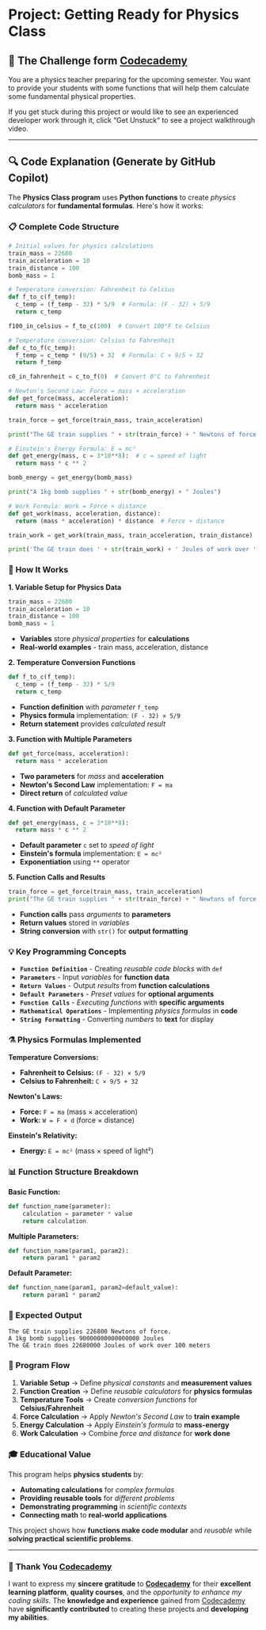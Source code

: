 # Project: Getting Ready for Physics Class

## 🎯 The Challenge form [Codecademy](http://www.codecademy.com/)

You are a physics teacher preparing for the upcoming semester. You want to provide your students with some functions that will help them calculate some fundamental physical properties.

If you get stuck during this project or would like to see an experienced developer work through it, click “Get Unstuck“ to see a project walkthrough video.

---

## 🔍 **Code Explanation (Generate by GitHub Copilot)**

The **Physics Class program** uses **Python functions** to create *physics calculators* for **fundamental formulas**. Here's how it works:

### **📋 Complete Code Structure**

```python
# Initial values for physics calculations
train_mass = 22680
train_acceleration = 10
train_distance = 100
bomb_mass = 1

# Temperature conversion: Fahrenheit to Celsius
def f_to_c(f_temp):
  c_temp = (f_temp - 32) * 5/9  # Formula: (F - 32) × 5/9
  return c_temp

f100_in_celsius = f_to_c(100)  # Convert 100°F to Celsius

# Temperature conversion: Celsius to Fahrenheit
def c_to_f(c_temp):
  f_temp = c_temp * (9/5) + 32  # Formula: C × 9/5 + 32
  return f_temp

c0_in_fahrenheit = c_to_f(0)  # Convert 0°C to Fahrenheit

# Newton's Second Law: Force = mass × acceleration
def get_force(mass, acceleration):
  return mass * acceleration

train_force = get_force(train_mass, train_acceleration)

print("The GE train supplies " + str(train_force) + " Newtons of force.")

# Einstein's Energy Formula: E = mc²
def get_energy(mass, c = 3*10**8):  # c = speed of light
  return mass * c ** 2

bomb_energy = get_energy(bomb_mass)

print("A 1kg bomb supplies " + str(bomb_energy) + " Joules")

# Work Formula: Work = Force × distance
def get_work(mass, acceleration, distance):
  return (mass * acceleration) * distance  # Force × distance

train_work = get_work(train_mass, train_acceleration, train_distance)

print('The GE train does ' + str(train_work) + ' Joules of work over ' + str(train_distance) + ' meters')
```

### **🎯 How It Works**

**1. Variable Setup for Physics Data**
```python
train_mass = 22680
train_acceleration = 10
train_distance = 100
bomb_mass = 1
```
- **Variables** store *physical properties* for **calculations**
- **Real-world examples** - train mass, acceleration, distance

**2. Temperature Conversion Functions**
```python
def f_to_c(f_temp):
  c_temp = (f_temp - 32) * 5/9
  return c_temp
```
- **Function definition** with *parameter* `f_temp`
- **Physics formula** implementation: `(F - 32) × 5/9`
- **Return statement** provides *calculated result*

**3. Function with Multiple Parameters**
```python
def get_force(mass, acceleration):
  return mass * acceleration
```
- **Two parameters** for *mass* and **acceleration**
- **Newton's Second Law** implementation: `F = ma`
- **Direct return** of *calculated value*

**4. Function with Default Parameter**
```python
def get_energy(mass, c = 3*10**8):
  return mass * c ** 2
```
- **Default parameter** `c` set to *speed of light*
- **Einstein's formula** implementation: `E = mc²`
- **Exponentiation** using `**` operator

**5. Function Calls and Results**
```python
train_force = get_force(train_mass, train_acceleration)
print("The GE train supplies " + str(train_force) + " Newtons of force.")
```
- **Function calls** pass *arguments* to **parameters**
- **Return values** stored in *variables*
- **String conversion** with `str()` for **output formatting**

### **💡 Key Programming Concepts**

- **`Function Definition`** - Creating *reusable code blocks* with `def`
- **`Parameters`** - Input *variables* for **function data**
- **`Return Values`** - Output *results* from **function calculations**
- **`Default Parameters`** - *Preset values* for **optional arguments**
- **`Function Calls`** - *Executing functions* with **specific arguments**
- **`Mathematical Operations`** - Implementing *physics formulas* in **code**
- **`String Formatting`** - Converting *numbers* to **text** for display

### **⚗️ Physics Formulas Implemented**

**Temperature Conversions:**
- **Fahrenheit to Celsius:** `(F - 32) × 5/9`
- **Celsius to Fahrenheit:** `C × 9/5 + 32`

**Newton's Laws:**
- **Force:** `F = ma` (mass × acceleration)
- **Work:** `W = F × d` (force × distance)

**Einstein's Relativity:**
- **Energy:** `E = mc²` (mass × speed of light²)

### **📊 Function Structure Breakdown**

**Basic Function:**
```python
def function_name(parameter):
    calculation = parameter * value
    return calculation
```

**Multiple Parameters:**
```python
def function_name(param1, param2):
    return param1 * param2
```

**Default Parameter:**
```python
def function_name(param1, param2=default_value):
    return param1 * param2
```

### **🔬 Expected Output**

```terminal
The GE train supplies 226800 Newtons of force.
A 1kg bomb supplies 90000000000000000 Joules
The GE train does 22680000 Joules of work over 100 meters
```

### **🔄 Program Flow**

1. **Variable Setup** → Define *physical constants* and **measurement values**
2. **Function Creation** → Define *reusable calculators* for **physics formulas**
3. **Temperature Tools** → Create *conversion functions* for **Celsius/Fahrenheit**
4. **Force Calculation** → Apply *Newton's Second Law* to **train example**
5. **Energy Calculation** → Apply *Einstein's formula* to **mass-energy**
6. **Work Calculation** → Combine *force and distance* for **work done**

### **🎓 Educational Value**

This program helps **physics students** by:
- **Automating calculations** for *complex formulas*
- **Providing reusable tools** for *different problems*
- **Demonstrating programming** in *scientific contexts*
- **Connecting math** to **real-world applications**

This project shows how **functions make code modular** and *reusable* while **solving practical scientific problems**.

---

### 🙏 **Thank You [Codecademy](https://www.codecademy.com/)**

I want to express my **sincere gratitude** to [**Codecademy**](https://www.codecademy.com/) for their **excellent learning platform**, **quality courses**, and the *opportunity to enhance my coding skills*. The **knowledge and experience** gained from [Codecademy](https://www.codecademy.com/) have **significantly contributed** to creating these projects and **developing my abilities**.